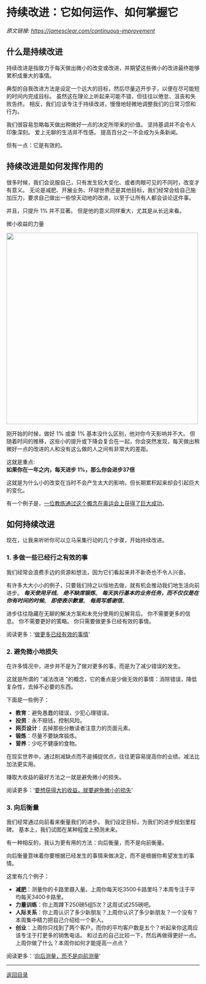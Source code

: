 # 持续改进：它如何运作、如何掌握它

_原文链接: <https://jamesclear.com/continuous-improvement>_

## 什么是持续改进
持续改进是指致力于每天做出微小的改变或改进，并期望这些微小的改进最终能够累积成重大的事情。

典型的自我改进方法是设定一个远大的目标，然后尽量迈开步子，以便在尽可能短的时间内完成目标。
虽然这在理论上听起来可能不错，但往往以倦怠、沮丧和失败告终。
相反，我们应该专注于持续改进，慢慢地轻微地调整我们的日常习惯和行为。

我们很容易忽略每天做出稍微好一点的决定所带来的价值。
坚持基调并不会令人印象深刻。
爱上无聊的生活并不性感。
提高百分之一不会成为头条新闻。

但有一点：它是有效的。  
## 持续改进是如何发挥作用的

很多时候，我们会说服自己，只有发生较大变化、或者肉眼可见的不同时，改变才有意义。
无论是减肥、开展业务、环球世界还是其他目标，我们经常会给自己施加压力，要求自己做出一些惊天动地的改进，以至于让所有人都会谈论这件事。

并且，只提升 1% 并不显著。
但是他的意义同样重大，尤其是从长远来看。

微小收益的力量  

<img src='https://s1.ax1x.com/2020/09/15/w6pJmT.jpg' width='500'>

刚开始的时候，做好 1% 或查 1% 基本没什么区别，他对你今天影响并不大。
但随着时间的推移，这些小的提升或下降会复合在一起，你会突然发现，每天做出稍微好一点的改进的人和没有这么做的人之间有非常大的差距。

这就是重点:  
**如果你在一年之内，每天进步 1%，那么你会进步37倍**

这就是为什么小的改变在当时不会产生太大的影响，但长期累积起来却会引起巨大的变化。

有一个例子是，[一位教练通过这个概念在奥运会上获得了巨大成功](https://jamesclear.com/marginal-gains)。

## 如何持续改进

现在，让我来听听你可以立马采集行动的几个步骤，开始持续改进。

### 1. 多做一些已经行之有效的事

我们经常会浪费手边的资源和想法，因为它们看起来并不新奇也不令人兴奋。

有许多大大小小的例子，只要我们持之以恒地去做，就有机会推动我们地生活向前进步。
***每天使用牙线***。
***绝不缺席锻炼***。
***每天执行基本的业务任务，而不仅仅是在你有时间的时候***。
***即使表示歉意***。
***每周写感谢信***。

进步往往隐藏在无聊的解决方案和未充分使用的见解背后。
你不需要更多的信息。
你不需要更好的策略。
你只需要做更多已经有效的事情。

阅读更多：‘[做更多已经有效的事情](https://jamesclear.com/checklist-solutions)’

### 2. 避免微小地损失

在许多情况中，进步并不是为了做对更多的事，而是为了减少错误的发生。

这就是所谓的 "减法改进 "的概念，它的重点是少做无效的事情：消除错误，降低复杂性，去掉不必要的东西。

下面是一些例子：
* **教育**：避免愚蠢的错误，少犯心理错误。
* **投资**：永不赔钱，控制风险。
* **网页设计**：去掉那些分散读者注意力的页面元素。
* **锻炼**：尽量不要缺席锻炼。
* **营养**：少吃不健康的食物。

在现实世界中，通过削减缺点而不是捕捉优点，往往更容易提高你的业绩。减法比加法更实用。

赚取大收益的最好方法之一就是避免微小的损失。

阅读更多：‘[要想获得大的收益，就要避免微小的损失](https://jamesclear.com/subtraction)’

### 3. 向后衡量
我们经常通过向前看来衡量我们的进步。
我们设定目标，为我们的进步规划里程碑。
基本上，我们试图在某种程度上预测未来。

有一种相反的，我认为更有用的方法：向后衡量，而不是向前衡量。

向后衡量意味着你要根据已经发生的事情来做决定，而不是根据你希望发生的事情。

这里有几个例子：
* **减肥**：测量你的卡路里摄入量。上周你每天吃3500卡路里吗？本周专注于平均每天3400卡路里。
* **力量训练**：你上周蹲下250磅5组5次？这周试试255磅吧。
* **人际关系**：你上周认识了多少新朋友？上周你认识了多少新朋友？一个没有？本周集中精力把自己介绍给一个新人。
* **创业**：上周你只找到了两个客户，而你的平均客户数是五个？听起来你这周应该专注于打更多的销售电话。
和过去的自己比较一下，然后再做得更好一点。
上周你做了什么？本周你如何才能提高一点点？

阅读更多：‘[向后测量，而不是向前测量](https://jamesclear.com/measure-backward)’  

---
[返回目录](https://github.com/datugou/Article_Translation/tree/master/LEARNING_data_science)
